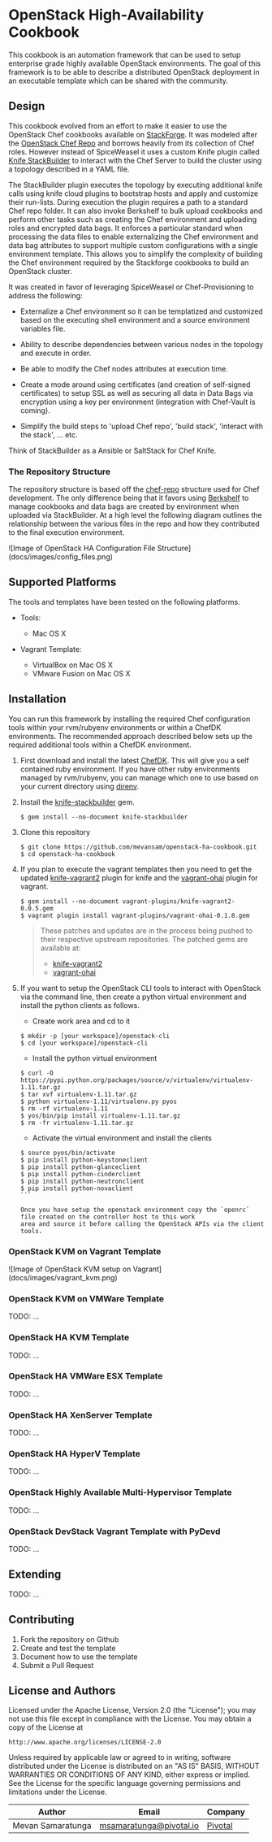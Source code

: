 # OpenStack High-Availability Cookbook

This cookbook is an automation framework that can be used to setup enterprise grade highly available OpenStack
environments. The goal of this framework is to be able to describe a distributed OpenStack deployment in an
executable template which can be shared with the community.

## Design

This cookbook evolved from an effort to make it easier to use the OpenStack Chef cookbooks available on
[StackForge](https://github.com/stackforge). It was modeled after the
[OpenStack Chef Repo](https://github.com/stackforge/openstack-chef-repo) and borrows heavily from its collection of
Chef roles. However instead of SpiceWeasel it uses a custom Knife plugin called
[Knife StackBuilder](https://github.com/mevansam/chef-knife-stackbuilder) to interact with the Chef Server to build
the cluster using a topology described in a YAML file.

The StackBuilder plugin executes the topology by executing additional knife calls using knife cloud plugins to
bootstrap hosts and apply and customize their run-lists. During execution the plugin requires a path to a standard
Chef repo folder. It can also invoke Berkshelf to bulk upload cookbooks and perform other tasks such as creating the
Chef environment and uploading roles and encrypted data bags. It enforces a particular standard when processing the
data files to enable externalizing the Chef environment and data bag attributes to support multiple custom
configurations with a single environment template. This allows you to simplify the complexity of building the Chef
environment required by the Stackforge cookbooks to build an OpenStack cluster.

It was created in favor of leveraging SpiceWeasel or Chef-Provisioning to address the following:

* Externalize a Chef environment so it can be templatized and customized based on the executing shell environment and
 a source environment variables file.

* Ability to describe dependencies between various nodes in the topology and execute in order.

* Be able to modify the Chef nodes attributes at execution time.

* Create a mode around using certificates (and creation of self-signed certificates) to setup SSL as well as securing
 all data in Data Bags via encryption using a key per environment (integration with Chef-Vault is coming).

* Simplify the build steps to 'upload Chef repo', 'build stack', 'interact with the stack', ... etc.

Think of StackBuilder as a Ansible or SaltStack for Chef Knife.

### The Repository Structure

The repository structure is based off the [chef-repo](http://docs.getchef.com/chef_repo.html) structure used for Chef
development. The only difference being that it favors using [Berkshelf](http://berkshelf.com/v2.0/) to manage
cookbooks and data bags are created by environment when uploaded via StackBuilder. At a high level the following
diagram outlines the relationship between the various files in the repo and how they contributed to the final
execution environment.

![Image of OpenStack HA Configuration File Structure]
(docs/images/config_files.png)

## Supported Platforms

The tools and templates have been tested on the following platforms.

* Tools:
	* Mac OS X

* Vagrant Template:
	* VirtualBox on Mac OS X
	* VMware Fusion on Mac OS X

## Installation

You can run this framework by installing the required Chef configuration tools within your rvm/rubyenv environments
or within a ChefDK environments. The recommended approach described below sets up the required additional tools
within a ChefDK environment.

1. First download and install the latest [ChefDK](https://downloads.getchef.com/chef-dk/). This will give you a self
contained ruby environment. If you have other ruby environments managed by rvm/rubyenv, you can manage which one to
use based on your current directory using [direnv](http://direnv.net/).

2. Install the [knife-stackbuilder](https://github.com/mevansam/chef-knife-stackbuilder) gem.

	```
	$ gem install -​-no-document knife-stackbuilder
	```
3. Clone this repository

	```
	$ git clone https://github.com/mevansam/openstack-ha-cookbook.git
	$ cd openstack-ha-cookbook
	```
4. If you plan to execute the vagrant templates then you need to get the updated
[knife-vagrant2](https://github.com/makern/knife-vagrant2) plugin for knife and the
[vagrant-ohai](https://github.com/avishai-ish-shalom/vagrant-ohai) plugin for vagrant.

	```
	$ gem install --no-document vagrant-plugins/knife-vagrant2-0.0.5.gem
	$ vagrant plugin install vagrant-plugins/vagrant-ohai-0.1.8.gem
	```
    > These patches and updates are in the process being pushed to their respective upstream repositories. The patched gems are available at:
    > * [knife-vagrant2](https://github.com/mevansam/chef-knife-vagrant2.git)
    > * [vagrant-ohai](https://github.com/mevansam/vagrant-ohai.git)

5. If you want to setup the OpenStack CLI tools to interact with OpenStack via the command line, then create a python
virtual environment and install the python clients as follows.

	* Create work area and cd to it

	```
	$ mkdir -p [your workspace]/openstack-cli
	$ cd [your workspace]/openstack-cli
	```
	* Install the python virtual environment

	````
	$ curl -O https://pypi.python.org/packages/source/v/virtualenv/virtualenv-1.11.tar.gz
    $ tar xvf virtualenv-1.11.tar.gz
    $ python virtualenv-1.11/virtualenv.py pyos
    $ rm -rf virtualenv-1.11
    $ yos/bin/pip install virtualenv-1.11.tar.gz
    $ rm -fr virtualenv-1.11.tar.gz
    ````

	* Activate the virtual environment and install the clients
	````
    $ source pyos/bin/activate
    $ pip install python-keystoneclient
    $ pip install python-glanceclient
    $ pip install python-cinderclient
    $ pip install python-neutronclient
    $ pip install python-novaclient
    ```

	Once you have setup the openstack environment copy the `openrc` file created on the controller host to this work
	area and source it before calling the OpenStack APIs via the client tools.

### OpenStack KVM on Vagrant Template

![Image of OpenStack KVM setup on Vagrant]
(docs/images/vagrant_kvm.png)

### OpenStack KVM on VMWare Template

TODO: ...

### OpenStack HA KVM Template

TODO: ...

### OpenStack HA VMWare ESX Template

TODO: ...

### OpenStack HA XenServer Template

TODO: ...

### OpenStack HA HyperV Template

TODO: ...

### OpenStack Highly Available Multi-Hypervisor Template

TODO: ...

### OpenStack DevStack Vagrant Template with PyDevd

TODO: ...

## Extending

TODO: ...

## Contributing

1. Fork the repository on Github
2. Create and test the template
3. Document how to use the template
4. Submit a Pull Request

## License and Authors

Licensed under the Apache License, Version 2.0 (the "License");
you may not use this file except in compliance with the License.
You may obtain a copy of the License at

    http://www.apache.org/licenses/LICENSE-2.0

Unless required by applicable law or agreed to in writing, software
distributed under the License is distributed on an "AS IS" BASIS,
WITHOUT WARRANTIES OR CONDITIONS OF ANY KIND, either express or implied.
See the License for the specific language governing permissions and
limitations under the License.

Author | Email | Company
-------|-------|--------
Mevan Samaratunga | msamaratunga@pivotal.io | [Pivotal](http://www.pivotal.io)
